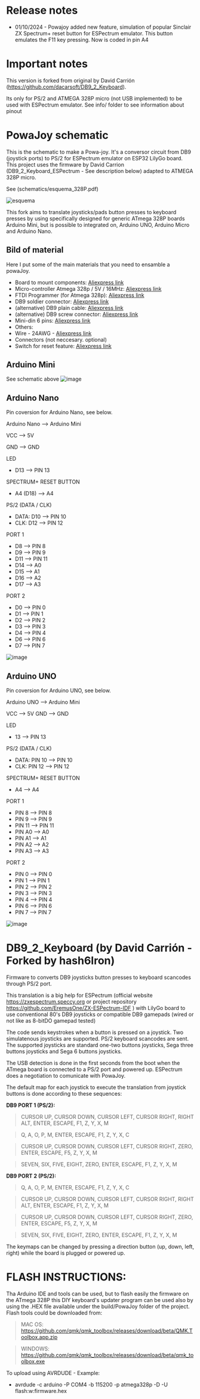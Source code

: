 # Release notes
- 01/10/2024 - Powajoy added new feature, simulation of popular Sinclair ZX Spectrum+ reset button for ESPectrum emulator. This button emulates the F11 key pressing. Now is coded in pin A4

# Important notes
This version is forked from original by David Carrión (https://github.com/dacarsoft/DB9_2_Keyboard). 

Its only for PS/2 and ATMEGA 328P micro (not USB implemented) to be used with ESPectrum emulator. See info/ folder to see information about pinout

# PowaJoy schematic
This is the schematic to make a Powa-joy. It's a conversor circuit from DB9 (joystick ports) to PS/2 for ESPectrum emulator on ESP32 LilyGo board. This project uses the firmware by David Carrion (DB9_2_Keyboard_ESPectrum - See description below) adapted to ATMEGA 328P micro.

See (schematics/esquema_328P.pdf)

![esquema](https://github.com/user-attachments/assets/bc8a1fcd-7506-4225-851f-bc96acc7a61a)


This fork aims to translate joysticks/pads button presses to keyboard presses by using specifically designed for generic ATmega 328P boards Arduino Mini, but is possible to integrated on, Arduino UNO, Arduino Micro and Arduino Nano.

## Bild of material
Here I put some of the main materials that you need to ensamble a powaJoy.

- Board to mount components: [Aliexpress link](https://es.aliexpress.com/item/32947192552.html?spm=a2g0o.order_list.order_list_main.30.7005194dVDcJUr&gatewayAdapt=glo2esp)
- Micro-controller Atmega 328p / 5V / 16MHz: [Aliexpress link](https://es.aliexpress.com/item/1005007038272384.html?spm=a2g0o.productlist.main.1.320ahCyKhCyKyW&algo_pvid=003f8394-f396-439e-a2bf-6809a0b090f6&algo_exp_id=003f8394-f396-439e-a2bf-6809a0b090f6-0&pdp_npi=4%40dis%21EUR%214.85%212.09%21%21%2136.83%2115.84%21%402103835e17282555302733990ed667%2112000039179666049%21sea%21ES%21140664060%21X&curPageLogUid=ReXLLefMiLig&utparam-url=scene%3Asearch%7Cquery_from%3A)
- FTDI Programmer (for Atmega 328p): [Aliexpress link](https://es.aliexpress.com/item/1005004496027208.html?spm=a2g0o.productlist.main.1.6f40abb8joER2Q&algo_pvid=1165162a-cf88-4ff2-883c-6b47831655c7&algo_exp_id=1165162a-cf88-4ff2-883c-6b47831655c7-0&pdp_npi=4%40dis%21EUR%212.63%212.63%21%21%212.83%212.83%21%402103917f17282558018317612edc53%2112000033220413809%21sea%21ES%21140664060%21X&curPageLogUid=slVzlI3YE5OL&utparam-url=scene%3Asearch%7Cquery_from%3A)
- DB9 soldier connector: [Aliexpress link](https://es.aliexpress.com/item/4000659356343.html?spm=a2g0o.order_list.order_list_main.55.7005194dVDcJUr&gatewayAdapt=glo2esp)
- (alternative) DB9 plain cable: [Aliexpress link](https://es.aliexpress.com/item/1005003263361996.html?src=google&src=google&albch=shopping&acnt=439-079-4345&isdl=y&slnk=&plac=&mtctp=&albbt=Google_7_shopping&aff_platform=google&aff_short_key=UneMJZVf&gclsrc=aw.ds&&albagn=888888&&ds_e_adid=&ds_e_matchtype=&ds_e_device=c&ds_e_network=x&ds_e_product_group_id=&ds_e_product_id=es1005003263361996&ds_e_product_merchant_id=109053355&ds_e_product_country=ES&ds_e_product_language=es&ds_e_product_channel=online&ds_e_product_store_id=&ds_url_v=2&albcp=21486736708&albag=&isSmbAutoCall=false&needSmbHouyi=false&gad_source=1&gclid=CjwKCAjwoJa2BhBPEiwA0l0ImBg3ZFjG2OL5UcTD8StD5VbtkMc6Du19GT6VhlCzVoEgdV47jWVb2xoCHFIQAvD_BwE)
- (alternative) DB9 screw connector: [Aliexpress link](https://es.aliexpress.com/item/32878536274.html?spm=a2g0o.order_list.order_list_main.35.7005194dVDcJUr&gatewayAdapt=glo2esp)
- Mini-din 6 pins: [Aliexpress link](https://es.aliexpress.com/item/1005007205029726.html?spm=a2g0o.order_list.order_list_main.15.7005194deRnVPS&gatewayAdapt=glo2esp)
- Others:
-   Wire - 24AWG - [Aliexpress link](https://es.aliexpress.com/item/1005006871233984.html?spm=a2g0o.productlist.main.13.73c9d5648UH7MT&algo_pvid=86483ebd-80b9-4acc-b689-5c69af2bfe81&algo_exp_id=86483ebd-80b9-4acc-b689-5c69af2bfe81-36&pdp_npi=4%40dis%21EUR%2110.24%219.59%21%21%2177.81%2172.87%21%40211b612817282559061668373e721d%2112000038578987755%21sea%21ES%21140664060%21X&curPageLogUid=Lpv6ZCeCR7ke&utparam-url=scene%3Asearch%7Cquery_from%3A)
-   Connectors (not neccesary. optional)
-   Switch for reset feature: [Aliexpress link](https://es.aliexpress.com/item/1005007225726721.html?spm=a2g0o.productlist.main.111.7ade3d0ao6nNmc&algo_pvid=6ac80117-4261-4d03-bd43-9bcfca989772&aem_p4p_detail=202410061608493923290734663100035859130&algo_exp_id=6ac80117-4261-4d03-bd43-9bcfca989772-55&pdp_npi=4%40dis%21EUR%216.49%216.49%21%21%2149.32%2149.32%21%40210390c217282561298786600e1e36%2112000039874208697%21sea%21ES%21140664060%21X&curPageLogUid=UTPZHo4AQYR7&utparam-url=scene%3Asearch%7Cquery_from%3A&search_p4p_id=202410061608493923290734663100035859130_14)

## <b>Arduino Mini</b>

See schematic above
![image](https://github.com/user-attachments/assets/932ce9b2-a265-4cb4-aad6-31944a4d0395)

## <b>Arduino Nano</b>
Pin coversion for Arduino Nano, see below.

Arduino Nano --> Arduino Mini

VCC --> 5V

GND --> GND

LED
- D13 --> PIN 13

SPECTRUM+ RESET BUTTON
- A4 (D18) --> A4

PS/2 (DATA / CLK)
- DATA: D10 --> PIN 10
- CLK:  D12 --> PIN 12
  
PORT 1
- D8  --> PIN 8
- D9  --> PIN 9
- D11 --> PIN 11
- D14  --> A0
- D15  --> A1
- D16  --> A2
- D17  --> A3

PORT 2
- D0 --> PIN 0
- D1 --> PIN 1
- D2 --> PIN 2
- D3 --> PIN 3
- D4 --> PIN 4
- D6 --> PIN 6
- D7 --> PIN 7

![image](https://github.com/user-attachments/assets/04068531-fd36-4ebb-b3d9-fd1ddf13fa01)

## Arduino UNO

Pin coversion for Arduino UNO, see below.

Arduino UNO --> Arduino Mini

VCC --> 5V
GND --> GND

LED
- 13 --> PIN 13

PS/2 (DATA / CLK)
- DATA: PIN 10 --> PIN 10
- CLK:  PIN 12 --> PIN 12

SPECTRUM+ RESET BUTTON
- A4 --> A4
  
PORT 1
- PIN 8  --> PIN 8
- PIN 9  --> PIN 9
- PIN 11 --> PIN 11
- PIN A0  --> A0
- PIN A1  --> A1
- PIN A2  --> A2
- PIN A3  --> A3

PORT 2
- PIN 0 --> PIN 0
- PIN 1 --> PIN 1
- PIN 2 --> PIN 2
- PIN 3 --> PIN 3
- PIN 4 --> PIN 4
- PIN 6 --> PIN 6
- PIN 7 --> PIN 7

![image](https://github.com/user-attachments/assets/31de5cf1-ae49-4bb5-b84b-034643c873c6)


# DB9_2_Keyboard (by David Carrión - Forked by hash6Iron)

Firmware to converts DB9 joysticks button presses to keyboard scancodes through PS/2 port.

This translation is a big help for ESPectrum (official website https://zxespectrum.speccy.org or project repository https://github.com/EremusOne/ZX-ESPectrum-IDF ) with LilyGo board to use conventional 80's DB9 joysticks or compatible DB9 gamepads (wired or not like as 8-bitDO gamepad tested)

The code sends keystrokes when a button is pressed on a joystick. Two simulatenous joysticks are supported. PS/2 keyboard scancodes are sent. The supported joysticks are standard one-two buttons joysticks, Sega three buttons joysticks and Sega 6 buttons joysticks.

The USB detection is done in the first seconds from the boot when the ATmega board is connected to a PS/2 port and powered up. ESPectrum does a negotiation to comunicate with PowaJoy.

The default map for each joystick to execute the translation from joystick buttons is done according to these sequences:


**DB9 PORT 1 (PS/2):**

> CURSOR UP, CURSOR DOWN, CURSOR LEFT, CURSOR RIGHT, RIGHT ALT, ENTER, ESCAPE, F1, Z, Y, X, M

> Q, A, O, P, M, ENTER, ESCAPE, F1, Z, Y, X, C

> CURSOR UP, CURSOR DOWN, CURSOR LEFT, CURSOR RIGHT, ZERO, ENTER, ESCAPE, F5, Z, Y, X, M

> SEVEN, SIX, FIVE, EIGHT, ZERO, ENTER, ESCAPE, F1, Z, Y, X, M


**DB9 PORT 2 (PS/2):**

> Q, A, O, P, M, ENTER, ESCAPE, F1, Z, Y, X, C

> CURSOR UP, CURSOR DOWN, CURSOR LEFT, CURSOR RIGHT, RIGHT ALT, ENTER, ESCAPE, F1, Z, Y, X, M

> CURSOR UP, CURSOR DOWN, CURSOR LEFT, CURSOR RIGHT, ZERO, ENTER, ESCAPE, F5, Z, Y, X, M

> SEVEN, SIX, FIVE, EIGHT, ZERO, ENTER, ESCAPE, F1, Z, Y, X, M


The keymaps can be changed by pressing a direction button (up, down, left, right) while the board is plugged or powered up.


# FLASH INSTRUCTIONS:

Tha Arduino IDE and tools can be used, but to flash easily the firmware on the ATmega 328P this DIY keyboard's updater program can be used also by using the  .HEX file available under the build/PowaJoy folder of the project. 
Flash tools could be downloaded from:

> MAC OS: https://github.com/qmk/qmk_toolbox/releases/download/beta/QMK.Toolbox.app.zip

> WINDOWS: https://github.com/qmk/qmk_toolbox/releases/download/beta/qmk_toolbox.exe

To upload using AVRDUDE - Example:
- avrdude -c arduino -P COM4 -b 115200 -p atmega328p -D -U flash:w:firmware.hex
